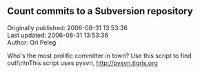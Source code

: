 ## Count commits to a Subversion repository  
Originally published: 2006-08-31 13:53:36  
Last updated: 2006-08-31 13:53:36  
Author: Ori Peleg  
  
Who's the most prolific committer in town? Use this script to find out!\n\nThis script uses pysvn, http://pysvn.tigris.org